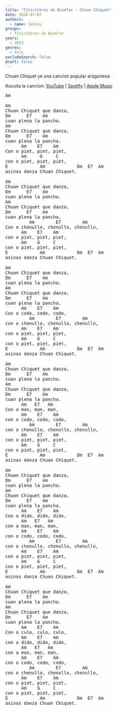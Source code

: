 ```yaml
---
title: "Titiriteros de Binéfar - Chuan Chiquet"
date: 2024-07-07
authors:
  - name: lekinu
groups:
  - Titiriteros de Binéfar
years:
  - 2013
genres:
  - Folk
excludeSearch: false
draft: false
---
```

Chuan Chiquet ye una cancion popular aragonesa. 

Ascuita la cancion: [YouTube](https://www.youtube.com/watch?v=TIX895rdd1Q) | [Spotify](https://open.spotify.com/track/5c6Q2k5t0o3FyWSGsV0SoH?si=93a0e09ddbaf4525) | [Apple Music](https://music.apple.com/pe/album/chuan-chiquet/589119501?i=589119818)

<pre>
Am

Am
Chuan Chiquet que danza,
Dm      E7    Am      
cuan plena la pancha.
Am
Chuan Chiquet que danza,
Dm      E7    Am
cuan plena la pancha.
      Am    E7    Am
Con o piet, piet, piet,
      Am     G     C
con o piet, piet, piet,
E            Am            Dm  E7  Am
asinas danza Chuan Chiquet.

Am
Chuan Chiquet que danza,
Dm      E7    Am
cuan plena la pancha.
Am
Chuan Chiquet que danza,
Dm      E7    Am
cuan plena la pancha.
         Am        E7        Am
Con o chenullo, chenullo, chenullo,
      Am    E7    Am
con o piet, piet, piet,
      Am    G     C
con o piet, piet, piet,
E            Am            Dm  E7  Am
asinas danza Chuan Chiquet.

Am
Chuan Chiquet que danza,
Dm      E7    Am
cuan plena la pancha.
Am
Chuan Chiquet que danza,
Dm      E7    Am
cuan plena la pancha.
      Am    E7    Am
Con o codo, codo, codo,
         Am        E7        Am
con o chenullo, chenullo, chenullo,
      Am    E7    Am
con o piet, piet, piet,
      Am    G     C
con o piet, piet, piet,
E            Am            Dm  E7  Am
asinas danza Chuan Chiquet.

Am
Chuan Chiquet que danza,
Dm      E7    Am
cuan plena la pancha.
Am
Chuan Chiquet que danza,
Dm      E7    Am
cuan plena la pancha.
      Am   E7   Am
Con a man, man, man,
      Am    E7    Am
con o codo, codo, codo,
         Am        E7        Am
con o chenullo, chenullo, chenullo,
      Am    E7    Am
con o piet, piet, piet,
      Am    G     C
con o piet, piet, piet,
E            Am            Dm  E7  Am
asinas danza Chuan Chiquet.

Am
Chuan Chiquet que danza,
Dm      E7    Am
cuan plena la pancha.
Am
Chuan Chiquet que danza,
Dm      E7    Am
cuan plena la pancha.
      Am    E7    Am
Con o dido, dido, dido,
      Am   E7   Am
con a man, man, man,
      Am    E7    Am
con o codo, codo, codo,
         Am        E7        Am
con o chenullo, chenullo, chenullo,
      Am    E7    Am
con o piet, piet, piet,
      Am    G     C
con o piet, piet, piet,
E            Am            Dm  E7  Am
asinas danza Chuan Chiquet.

Am
Chuan Chiquet que danza,
Dm      E7    Am
cuan plena la pancha.
Am
Chuan Chiquet que danza,
Dm      E7    Am
cuan plena la pancha.
      Am    E7    Am
Con o culo, culo, culo,
      Am    E7    Am
con o dido, dido, dido,
      Am   E7   Am
con a man, man, man,
      Am    E7    Am
con o codo, codo, codo,
         Am        E7        Am
con o chenullo, chenullo, chenullo,
      Am    E7    Am
con o piet, piet, piet,
      Am    G     C
con o piet, piet, piet,
E            Am            Dm  E7  Am
asinas danza Chuan Chiquet.</pre>
